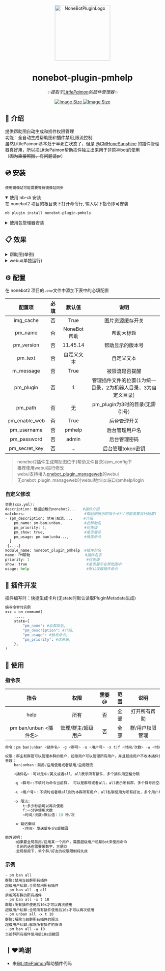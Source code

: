 <div align="center">
  <a href="https://v2.nonebot.dev/store"><img src="https://img.picui.cn/free/2024/10/28/671f78556a9ee.png" width="180" height="180" alt="NoneBotPluginLogo"></a>

# nonebot-plugin-pmhelp

_✨提取于<a href="https://github.com/CMHopeSunshine/LittlePaimon" target="_blank">LittlePaimon</a>的插件管理器✨_

<a href="https://github.com/CM-Edelweiss/nonebot-plugin-pmhelp">
    <img alt="Image Size" src="https://img.shields.io/pypi/dm/nonebot-plugin-pmhelp">
    <img alt="Image Size" src="https://img.shields.io/pypi/v/nonebot-plugin-pmhelp">
</a>

</div>

## 📖 介绍

提供帮助图自动生成和插件权限管理<br>
功能：全自动生成帮助图和插件禁用,限流控制<br>
虽然LittlePaimon基本处于半死亡状态了，但是 [@CMHopeSunshine](https://github.com/CMHopeSunshine) 的插件管理器真好用，所以把LittlePaimon帮助插件独立出来用于非原神bot的使用<br>
（~~因为直接照搬，有问题请pr~~）

## 💿 安装

`使用镜像站可能需要等待镜像站同步`

<details open>
<summary>使用 nb-cli 安装</summary>
在 nonebot2 项目的根目录下打开命令行, 输入以下指令即可安装

    nb plugin install nonebot-plugin-pmhelp

</details>

<details>
<summary>使用包管理器安装</summary>
在 nonebot2 项目的插件目录下, 打开命令行, 根据你使用的包管理器, 输入相应的安装命令

<details>
<summary>pip</summary>

    pip install nonebot-plugin-pmhelp
</details>
<details>
<summary>pdm</summary>

    pdm add nonebot-plugin-pmhelp
</details>
<details>
<summary>poetry</summary>

    poetry add nonebot-plugin-pmhelp
</details>
<details>
<summary>conda</summary>

    conda install nonebot-plugin-pmhelp
</details>

打开 nonebot2 项目根目录下的 `pyproject.toml` 文件, 在 `[tool.nonebot]` 部分追加写入

    plugins = ["nonebot_plugin_pmhelp"]

</details>

## 📋 效果

<details>
<summary>帮助图(举例)</summary>

橙色正常，灰色禁用，绿色使用后撤回，蓝色限流
![_](https://img.picui.cn/free/2024/11/09/672f2c027bd92.jpg)
    
</details>
<details>
<summary>webui(单独运行)</summary>

![_](https://img.picui.cn/free/2024/11/15/6737330107388.png)<br>
![_](https://img.picui.cn/free/2024/11/15/673732ee852a7.png)<br>

</details>


## ⚙️ 配置

在 nonebot2 项目的`.env`文件中添加下表中的必填配置

| 配置项 | 必填 | 默认值 | 说明 |
|:-----:|:----:|:----:|:----:|
| img_cache | 否 | True | 图片资源缓存开关 |
| pm_name | 否 | NoneBot帮助 | 帮助大标题 |
| pm_version | 否 | 11.45.14 | 帮助显示的版本号 |
| pm_text| 否 | 自定义文本| 自定义文本 |
| m_message| 否 | True | 被限流是否提醒 |
| pm_plugin| 否 | 1 | 管理插件文件的位置(1为统一目录，2为机器人目录，3为自定义目录) |
| pm_path| 否 | 无 | pm_plugin为3时的目录(无需引号) |
| pm_enable_web| 否 | True |后台管理开关 |
| pm_username| 否 | pmhelp |后台管理用户名 |
| pm_password| 否 | admin | 后台管理密码 |
| pm_secret_key| 否 | ... | 后台管理token密钥 |


> nonebot2插件生成帮助图位于{帮助文件目录}/pm_config下<br>
> 推荐使用webui进行修改<br>
> webui支持接入[onebot_plugin_manageweb](https://github.com/CM-Edelweiss/nonebot-plugin-manageweb)的webui<br>
> 无onebot_plugin_manageweb时webui地址ip:端口/pmhelp/login

### 自定义修改
```python
举例(xxx.yml):
description: 根据加载的nonebot2...   #插件介绍
matchers:                           #帮助图展示的指令卡片(可能需要自行配置)
- {pm_description: 禁用|取消...,     #介绍
    pm_name: pm-ban|unban,          #此帮助名
    pm_priority: 1,                 #优先级
    pm_show: true,                  #是否展示
    pm_usage: pm ban|unba...,       #触发命令
  }
-{....}
module_name: nonebot_plugin_pmhelp  #插件包名
name: PM帮助                         #插件名字
priority: 1                          #优先级
show: true                           #是否展示在帮助图中
usage: help                          #默认读取插件命令
```

## 🎨 插件开发
插件编写时：快捷生成卡片(无state时默认读取PluginMetadata生成)
```python
编写命令时实例
xxx = on_command(
    ....,
    state={
        "pm_name": #此帮助名,
        "pm_description": #介绍,
        "pm_usage": #触发命令,
        "pm_priority": #优先级,
    },
)
```

## 🎉 使用
### 指令表
| 指令 | 权限 | 需要@ | 范围 | 说明 |
|:-----:|:----:|:----:|:----:|:----:|
| help | 所有 | 否 | 全部 | 打开所有帮助 |
| pm ban/unban <插件名> | 管理/群主/超级用户 | 否 | 全部 | 群/用户权限管理 |

```python
命令：pm ban|unban <插件名> -g <群号> -u <用户号> -x t|f <时间/次数> -w <时间>

权限：群主和群管可以管理本群的用户，超级用户可以管理所有用户，并且超级用户不收本插件任何权限限制
参数：
    ban|unban：禁用/启用使用或者禁用/启用限流

    <插件名>：可以是中/英文或者all，all表示所有插件，多个插件用空格分隔

    -g <群号>:不填时为命令当前群， 可以是群号或者all，all表示所有群，多个群号用空格分隔
    
    -u <用户号>：不填时或者填all则为本群所有用户，all私聊使用为所有好友，多个用户用空格分隔
        
    -x 限流:
        t:多少秒后可以再次使用
        f:一分钟使用次数
        <时间/次数>默认值：10 秒/次

    -w 延迟撤回
        <时间> 发送后多少s后撤回

额外说明：
    ·如果要全局禁用/启用某一个用户，需要超级用户私聊Bot来使用命令
    ·关闭的话也需要带数字，方便匹
    ·全局禁用下，单个群/好友的权限限制将失效
```

### 示例
    - pm ban all 
    群聊:禁用当前群所有插件
    超级用户私聊:全局禁用所有插件
    - pm ban all -g all 
    禁用所有群的所有插件
    - pm ban all -x t 10 
    群聊:所有插件使用后10s才可以再次使用
    超级用户私聊:全局所有插件使用后10s才可以再次使用
    - pm unban all -x t 10 
    群聊:解除当前群所有插件的限流
    超级用户私聊:解除所有插件的限流
    - pm ban all -w 10
    当前群所有插件使用后10s后撤回


## 丨❤鸣谢
- 来自[LittlePaimon](https://github.com/CMHopeSunshine/LittlePaimon)帮助插件代码